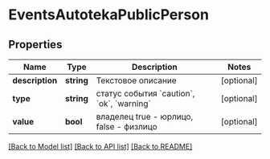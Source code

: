 # EventsAutotekaPublicPerson

## Properties
Name | Type | Description | Notes
------------ | ------------- | ------------- | -------------
**description** | **string** | Текстовое описание | [optional] 
**type** | **string** | статус события &#x60;caution&#x60;, &#x60;ok&#x60;, &#x60;warning&#x60; | [optional] 
**value** | **bool** | владелец true - юрлицо, false -  физлицо | [optional] 

[[Back to Model list]](../../README.md#documentation-for-models) [[Back to API list]](../../README.md#documentation-for-api-endpoints) [[Back to README]](../../README.md)

